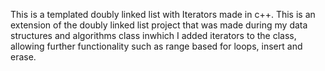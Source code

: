 This is a templated doubly linked list with Iterators made in c++. This is an extension of the doubly linked list project that was made during my data structures and algorithms class inwhich I added iterators to the class, allowing further functionality such as range based for loops, insert and erase.
